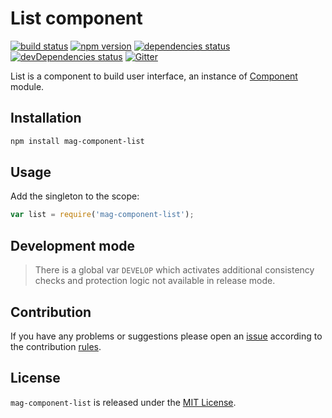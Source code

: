 List component
==============

[![build status](https://img.shields.io/travis/magsdk/component-list.svg?style=flat-square)](https://travis-ci.org/magsdk/component-list)
[![npm version](https://img.shields.io/npm/v/mag-component-list.svg?style=flat-square)](https://www.npmjs.com/package/mag-component-list)
[![dependencies status](https://img.shields.io/david/magsdk/component-list.svg?style=flat-square)](https://david-dm.org/magsdk/component-list)
[![devDependencies status](https://img.shields.io/david/dev/magsdk/component-list.svg?style=flat-square)](https://david-dm.org/magsdk/component-list?type=dev)
[![Gitter](https://img.shields.io/badge/gitter-join%20chat-blue.svg?style=flat-square)](https://gitter.im/DarkPark/magsdk)


List is a component to build user interface, an instance of [Component](https://github.com/magsdk/component) module.


## Installation ##

```bash
npm install mag-component-list
```


## Usage ##

Add the singleton to the scope:

```js
var list = require('mag-component-list');
```


## Development mode ##

> There is a global var `DEVELOP` which activates additional consistency checks and protection logic not available in release mode.


## Contribution ##

If you have any problems or suggestions please open an [issue](https://github.com/magsdk/component-list/issues)
according to the contribution [rules](.github/contributing.md).


## License ##

`mag-component-list` is released under the [MIT License](license.md).
